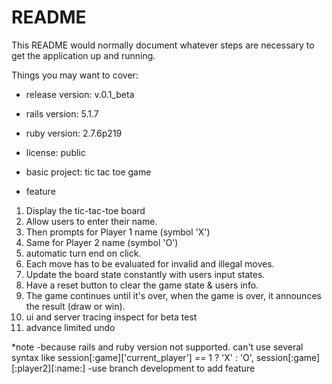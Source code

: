 # README

This README would normally document whatever steps are necessary to get the
application up and running.

Things you may want to cover:
* release version: v.0.1_beta

* rails version: 5.1.7

* ruby version: 2.7.6p219 

* license: public

* basic project: tic tac toe game

* feature 
1. Display the tic-tac-toe board
2. Allow users to enter their name.
3. Then prompts for Player 1 name (symbol 'X')
4. Same for Player 2 name (symbol 'O')
5. automatic turn end on click.
6. Each move has to be evaluated for invalid and illegal moves.
7. Update the board state constantly with users input states.
8. Have a reset button to clear the game state & users info.
9. The game continues until it's over, when the game is over, it announces the result (draw or win).
10. ui and server tracing inspect for beta test
11. advance limited undo

*note
-because rails and ruby version not supported. can't use several syntax like session[:game]['current_player'] == 1 ? 'X' : 'O', session[:game][:player2][:name:] 
-use branch development to add feature
